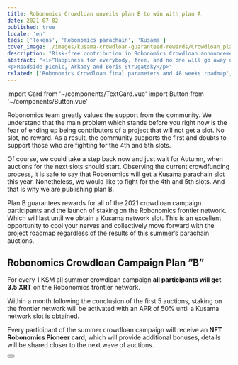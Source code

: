 ```yaml
---
title: Robonomics Crowdloan unveils plan B to win with plan A
date: 2021-07-02
published: true
locale: 'en'
tags: ['Tokens', 'Robonomics parachain', 'Kusama']
cover_image: ./images/kusama-crowdloan-guaranteed-rewards/Crowdloan_plan_A_B_blog.jpg
description: "Risk-free contribution in Robonomics Crowdloan announcement. Each participant of the summer crowdloan campaign will get 3.5 XRT and an NFT Robonomics Pioneer card."
abstract: "<i>“Happiness for everybody, free, and no one will go away unsatisfied!”</i>
<p>Roadside picnic, Arkady and Boris Strugatsky</p>"
related: ['Robonomics Crowdloan final parameters and 48 weeks roadmap', 'Letter from Robonomics co-founder']
---
```

import Card from '~/components/TextCard.vue'
import Button from '~/components/Button.vue'

Robonomics team greatly values the support from the community. We understand that the main problem which stands before you right now is the fear of ending up being contributors of a project that will not get a slot. No slot, no reward. As a result, the community supports the first and doubts to support those who are fighting for the 4th and 5th slots.

Of course, we could take a step back now and just wait for Autumn, when auctions for the next slots should start. Observing the current crowdfunding process, it is safe to say that Robonomics will get a Kusama parachain slot this year. Nonetheless, we would like to fight for the 4th and 5th slots. And that is why we are publishing plan B.

Plan B guarantees rewards for all of the 2021 crowdloan campaign participants and the launch of staking on the Robonomics frontier network. Which will last until we obtain a Kusama network slot. This is an excellent opportunity to cool your nerves and collectively move forward with the project roadmap regardless of the results of this summer’s parachain auctions.

## Robonomics Crowdloan Campaign Plan “B”

<Card>

For every 1 KSM all summer crowdloan campaign **all participants will get 3.5 XRT** on the Robonomics frontier network.

</Card>

<Card>

Within a month following the conclusion of the first 5 auctions, staking on the frontier network will be activated with an APR of 50% until a Kusama network slot is obtained.

</Card>

<Card>

Every participant of the summer crowdloan campaign will receive an **NFT Robonomics Pioneer card**, which will provide additional bonuses, details will be shared closer to the next wave of auctions.

</Card>

<Card orientation="vertical" link="/kusama-slot" imageLocal="Robonomics-PolkaPet-w-Kusama.png" imageSize="big" :imageRound="false">

<Button link="/kusama-slot" label="Enter the Robonomics Crowdloan Campaign" button="primary" class="large" />

</Card>